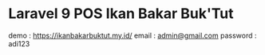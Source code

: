 # Laravel 9 POS Ikan Bakar Buk'Tut

demo : https://ikanbakarbuktut.my.id/
email : admin@gmail.com
password : adi123
